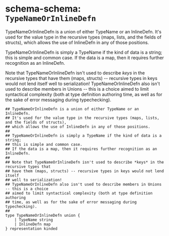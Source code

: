 # schema-schema: `TypeNameOrInlineDefn`

TypeNameOrInlineDefn is a union of either TypeName or an InlineDefn.
It's used for the value type in the recursive types (maps, lists, and the fields of structs),
which allows the use of InlineDefn in any of those positions.

TypeNameOrInlineDefn is simply a TypeName if the kind of data is a string;
this is simple and common case.
If the data is a map, then it requires further recognition as an InlineDefn.

Note that TypeNameOrInlineDefn isn't used to describe *keys* in the recursive types that
have them (maps, structs) -- recursive types in keys would not lend itself
well to serialization!
TypeNameOrInlineDefn also isn't used to describe members in Unions -- this is a choice
aimed to limit syntactical complexity (both at type definition authoring
time, as well as for the sake of error messaging during typechecking).


```ipldsch
## TypeNameOrInlineDefn is a union of either TypeName or an InlineDefn.
## It's used for the value type in the recursive types (maps, lists, and the fields of structs),
## which allows the use of InlineDefn in any of those positions.
##
## TypeNameOrInlineDefn is simply a TypeName if the kind of data is a string;
## this is simple and common case.
## If the data is a map, then it requires further recognition as an InlineDefn.
##
## Note that TypeNameOrInlineDefn isn't used to describe *keys* in the recursive types that
## have them (maps, structs) -- recursive types in keys would not lend itself
## well to serialization!
## TypeNameOrInlineDefn also isn't used to describe members in Unions -- this is a choice
## aimed to limit syntactical complexity (both at type definition authoring
## time, as well as for the sake of error messaging during typechecking).
##
type TypeNameOrInlineDefn union {
	| TypeName string
	| InlineDefn map
} representation kinded
```
